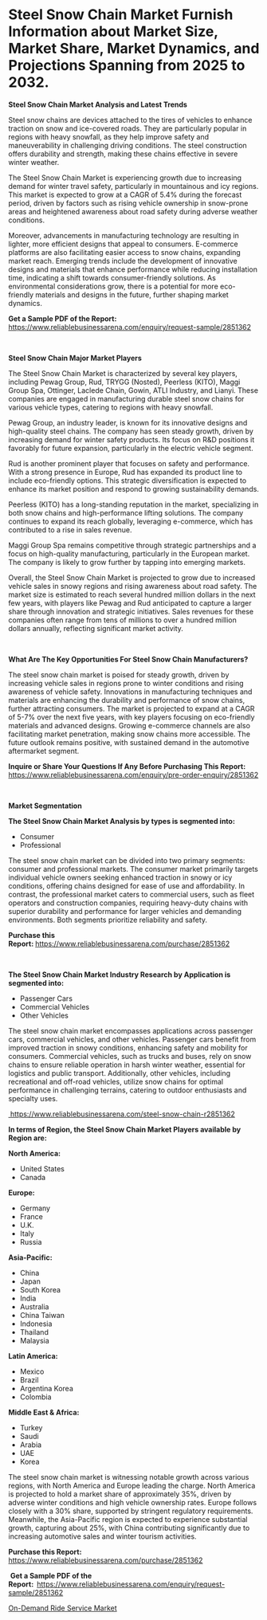 <p><h1>Steel Snow Chain Market Furnish Information about Market Size, Market Share, Market Dynamics, and Projections Spanning from 2025 to 2032.</h1></p><p><strong>Steel Snow Chain Market Analysis and Latest Trends</strong></p>
<p><p>Steel snow chains are devices attached to the tires of vehicles to enhance traction on snow and ice-covered roads. They are particularly popular in regions with heavy snowfall, as they help improve safety and maneuverability in challenging driving conditions. The steel construction offers durability and strength, making these chains effective in severe winter weather.</p><p>The Steel Snow Chain Market is experiencing growth due to increasing demand for winter travel safety, particularly in mountainous and icy regions. This market is expected to grow at a CAGR of 5.4% during the forecast period, driven by factors such as rising vehicle ownership in snow-prone areas and heightened awareness about road safety during adverse weather conditions. </p><p>Moreover, advancements in manufacturing technology are resulting in lighter, more efficient designs that appeal to consumers. E-commerce platforms are also facilitating easier access to snow chains, expanding market reach. Emerging trends include the development of innovative designs and materials that enhance performance while reducing installation time, indicating a shift towards consumer-friendly solutions. As environmental considerations grow, there is a potential for more eco-friendly materials and designs in the future, further shaping market dynamics.</p></p>
<p><strong>Get a Sample PDF of the Report:&nbsp;</strong> <a href="https://www.reliablebusinessarena.com/enquiry/request-sample/2851362?utm_campaign=2475&utm_medium=2&utm_source=Github&utm_content=ia&utm_term=11032025&utm_id=steel-snow-chain">https://www.reliablebusinessarena.com/enquiry/request-sample/2851362</a></p>
<p>&nbsp;</p>
<p><strong>Steel Snow Chain Major Market Players</strong></p>
<p><p>The Steel Snow Chain Market is characterized by several key players, including Pewag Group, Rud, TRYGG (Nosted), Peerless (KITO), Maggi Group Spa, Ottinger, Laclede Chain, Gowin, ATLI Industry, and Lianyi. These companies are engaged in manufacturing durable steel snow chains for various vehicle types, catering to regions with heavy snowfall.</p><p>Pewag Group, an industry leader, is known for its innovative designs and high-quality steel chains. The company has seen steady growth, driven by increasing demand for winter safety products. Its focus on R&D positions it favorably for future expansion, particularly in the electric vehicle segment.</p><p>Rud is another prominent player that focuses on safety and performance. With a strong presence in Europe, Rud has expanded its product line to include eco-friendly options. This strategic diversification is expected to enhance its market position and respond to growing sustainability demands.</p><p>Peerless (KITO) has a long-standing reputation in the market, specializing in both snow chains and high-performance lifting solutions. The company continues to expand its reach globally, leveraging e-commerce, which has contributed to a rise in sales revenue.</p><p>Maggi Group Spa remains competitive through strategic partnerships and a focus on high-quality manufacturing, particularly in the European market. The company is likely to grow further by tapping into emerging markets.</p><p>Overall, the Steel Snow Chain Market is projected to grow due to increased vehicle sales in snowy regions and rising awareness about road safety. The market size is estimated to reach several hundred million dollars in the next few years, with players like Pewag and Rud anticipated to capture a larger share through innovation and strategic initiatives. Sales revenues for these companies often range from tens of millions to over a hundred million dollars annually, reflecting significant market activity.</p></p>
<p>&nbsp;</p>
<p><strong>What Are The Key Opportunities For Steel Snow Chain Manufacturers?</strong></p>
<p><p>The steel snow chain market is poised for steady growth, driven by increasing vehicle sales in regions prone to winter conditions and rising awareness of vehicle safety. Innovations in manufacturing techniques and materials are enhancing the durability and performance of snow chains, further attracting consumers. The market is projected to expand at a CAGR of 5-7% over the next five years, with key players focusing on eco-friendly materials and advanced designs. Growing e-commerce channels are also facilitating market penetration, making snow chains more accessible. The future outlook remains positive, with sustained demand in the automotive aftermarket segment.</p></p>
<p><strong>Inquire or Share Your Questions If Any Before Purchasing This Report:</strong> <a href="https://www.reliablebusinessarena.com/enquiry/pre-order-enquiry/2851362?utm_campaign=2475&utm_medium=2&utm_source=Github&utm_content=ia&utm_term=11032025&utm_id=steel-snow-chain">https://www.reliablebusinessarena.com/enquiry/pre-order-enquiry/2851362</a></p>
<p>&nbsp;</p>
<p><strong>Market Segmentation</strong></p>
<p><strong>The Steel Snow Chain Market Analysis by types is segmented into:</strong></p>
<p><ul><li>Consumer</li><li>Professional</li></ul></p>
<p><p>The steel snow chain market can be divided into two primary segments: consumer and professional markets. The consumer market primarily targets individual vehicle owners seeking enhanced traction in snowy or icy conditions, offering chains designed for ease of use and affordability. In contrast, the professional market caters to commercial users, such as fleet operators and construction companies, requiring heavy-duty chains with superior durability and performance for larger vehicles and demanding environments. Both segments prioritize reliability and safety.</p></p>
<p><strong>Purchase this Report:&nbsp;</strong><a href="https://www.reliablebusinessarena.com/purchase/2851362?utm_campaign=2475&utm_medium=2&utm_source=Github&utm_content=ia&utm_term=11032025&utm_id=steel-snow-chain">https://www.reliablebusinessarena.com/purchase/2851362</a></p>
<p>&nbsp;</p>
<p><strong>The Steel Snow Chain Market Industry Research by Application is segmented into:</strong></p>
<p><ul><li>Passenger Cars</li><li>Commercial Vehicles</li><li>Other Vehicles</li></ul></p>
<p><p>The steel snow chain market encompasses applications across passenger cars, commercial vehicles, and other vehicles. Passenger cars benefit from improved traction in snowy conditions, enhancing safety and mobility for consumers. Commercial vehicles, such as trucks and buses, rely on snow chains to ensure reliable operation in harsh winter weather, essential for logistics and public transport. Additionally, other vehicles, including recreational and off-road vehicles, utilize snow chains for optimal performance in challenging terrains, catering to outdoor enthusiasts and specialty uses.</p></p>
<p><a href="https://www.reliablebusinessarena.com/steel-snow-chain-r2851362?utm_campaign=2475&utm_medium=2&utm_source=Github&utm_content=ia&utm_term=11032025&utm_id=steel-snow-chain">&nbsp;https://www.reliablebusinessarena.com/steel-snow-chain-r2851362</a></p>
<p><strong>In terms of Region, the Steel Snow Chain Market Players available by Region are:</strong></p>
<p>
    <p> <strong> North America: </strong>
        <ul>
            <li>United States</li>
            <li>Canada</li>
        </ul>
        </p> 
    <p> <strong> Europe: </strong>
        <ul>
            <li>Germany</li>
            <li>France</li>
            <li>U.K.</li>
            <li>Italy</li>
            <li>Russia</li>
        </ul>
        </p> 
    <p> <strong> Asia-Pacific: </strong>
        <ul>
            <li>China</li>
            <li>Japan</li>
            <li>South Korea</li>
            <li>India</li>
            <li>Australia</li>
            <li>China Taiwan</li>
            <li>Indonesia</li>
            <li>Thailand</li>
            <li>Malaysia</li>
        </ul>
        </p> 
    <p> <strong> Latin America: </strong>
        <ul>
            <li>Mexico</li>
            <li>Brazil</li>
            <li>Argentina Korea</li>
            <li>Colombia</li>
        </ul>
        </p> 
    <p> <strong> Middle East & Africa: </strong>
        <ul>
            <li>Turkey</li>
            <li>Saudi</li>
            <li>Arabia</li>
            <li>UAE</li>
            <li>Korea</li>
        </ul>
    </p>
    </p>
<p><p>The steel snow chain market is witnessing notable growth across various regions, with North America and Europe leading the charge. North America is projected to hold a market share of approximately 35%, driven by adverse winter conditions and high vehicle ownership rates. Europe follows closely with a 30% share, supported by stringent regulatory requirements. Meanwhile, the Asia-Pacific region is expected to experience substantial growth, capturing about 25%, with China contributing significantly due to increasing automotive sales and winter tourism activities.</p></p>
<p><strong>Purchase this Report: </strong><a href="https://www.reliablebusinessarena.com/purchase/2851362?utm_campaign=2475&utm_medium=2&utm_source=Github&utm_content=ia&utm_term=11032025&utm_id=steel-snow-chain">https://www.reliablebusinessarena.com/purchase/2851362</a></p>
<p>&nbsp;<strong>Get a Sample PDF of the Report:&nbsp;&nbsp;</strong><a href="https://www.reliablebusinessarena.com/enquiry/request-sample/2851362?utm_campaign=2475&utm_medium=2&utm_source=Github&utm_content=ia&utm_term=11032025&utm_id=steel-snow-chain">https://www.reliablebusinessarena.com/enquiry/request-sample/2851362</a></p>
<p><strong></strong></p>
<p><p><a href="https://github.com/delcirodda4f/Market-Research-Report-List-1/blob/main/on-demand-ride-service-market.md?utm_campaign=2475&utm_medium=2&utm_source=Github&utm_content=ia&utm_term=11032025&utm_id=steel-snow-chain">On-Demand Ride Service Market</a></p></p>